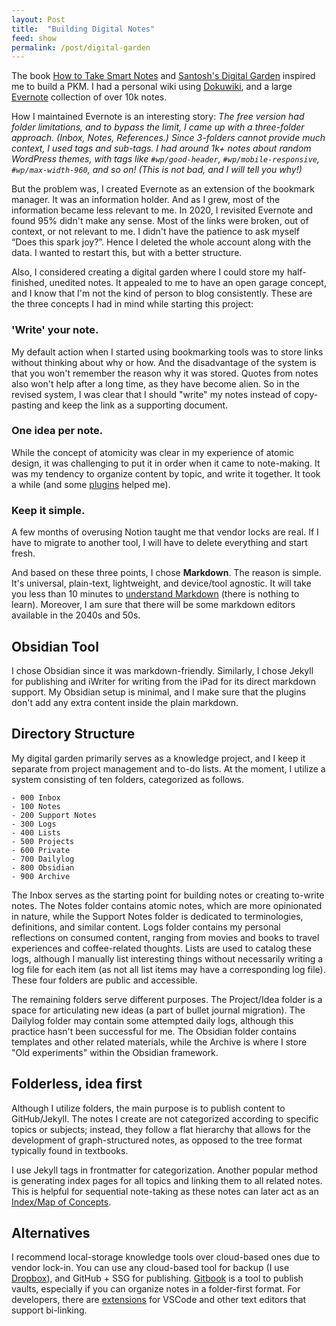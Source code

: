 ```yaml
---
layout: Post
title:  "Building Digital Notes"
feed: show
permalink: /post/digital-garden
---
```


The book [How to Take Smart Notes](https://amzn.to/3XXC9D6) and [Santosh's Digital Garden](https://docs.thottingal.in/) inspired me to build a PKM. I had a personal wiki using [Dokuwiki](https://www.dokuwiki.org/dokuwiki), and a large [Evernote](https://evernote.com/) collection of over 10k notes. 

How I maintained Evernote is an interesting story: *The free version had folder limitations, and to bypass the limit, I came up with a three-folder approach. (Inbox, Notes, References.) Since 3-folders cannot provide much context, I used tags and sub-tags. I had around 1k+ notes about random WordPress themes, with tags like `#wp/good-header`, `#wp/mobile-responsive`, `#wp/max-width-960`, and so on! (This is not bad, and I will tell you why!)*

But the problem was, I created Evernote as an extension of the bookmark manager. It was an information holder. And as I grew, most of the information became less relevant to me. In 2020, I revisited Evernote and found 95% didn't make any sense. Most of the links were broken, out of context, or not relevant to me. I didn't have the patience to ask myself “Does this spark joy?”. Hence I deleted the whole account along with the data. I wanted to restart this, but with a better structure. 

Also, I considered creating a digital garden where I could store my half-finished, unedited notes. It appealed to me to have an open garage concept, and I know that I'm not the kind of person to blog consistently. These are the three concepts I had in mind while starting this project: 

### 'Write' your note.

My default action when I started using bookmarking tools was to store links without thinking about why or how. And the disadvantage of the system is that you won't remember the reason why it was stored. Quotes from notes also won't help after a long time, as they have become alien. So in the revised system, I was clear that I should "write" my notes instead of copy-pasting and keep the link as a supporting document.  

### One idea per note. 

While the concept of atomicity was clear in my experience of atomic design, it was challenging to put it in order when it came to note-making. It was my tendency to organize content by topic, and write it together. It took a while (and some [plugins](https://github.com/lynchjames/note-refactor-obsidian) helped me). 

### Keep it simple.
A few months of overusing Notion taught me that vendor locks are real. If I have to migrate to another tool, I will have to delete everything and start fresh.

And based on these three points, I chose **Markdown**. The reason is simple. It's universal, plain-text, lightweight, and device/tool agnostic. It will take you less than 10 minutes to [understand Markdown](https://www.markdownguide.org/basic-syntax/) (there is nothing to learn). Moreover, I am sure that there will be some markdown editors available in the 2040s and 50s. 

## Obsidian Tool
I chose Obsidian since it was markdown-friendly. Similarly, I chose Jekyll for publishing and iWriter for writing from the iPad for its direct markdown support. My Obsidian setup is minimal, and I make sure that the plugins don't add any extra content inside the plain markdown. 

## Directory Structure 
My digital garden primarily serves as a knowledge project, and I keep it separate from project management and to-do lists. At the moment, I utilize a system consisting of ten folders, categorized as follows.

```
- 000 Inbox
- 100 Notes
- 200 Support Notes
- 300 Logs
- 400 Lists
- 500 Projects
- 600 Private
- 700 Dailylog
- 800 Obsidian
- 900 Archive
```

The Inbox serves as the starting point for building notes or creating to-write notes. The Notes folder contains atomic notes, which are more opinionated in nature, while the Support Notes folder is dedicated to terminologies, definitions, and similar content. Logs folder contains my personal reflections on consumed content, ranging from movies and books to travel experiences and coffee-related thoughts. Lists are used to catalog these logs, although I manually list interesting things without necessarily writing a log file for each item (as not all list items may have a corresponding log file). These four folders are public and accessible.

The remaining folders serve different purposes. The Project/Idea folder is a space for articulating new ideas (a part of bullet journal migration). The Dailylog folder may contain some attempted daily logs, although this practice hasn't been successful for me. The Obsidian folder contains templates and other related materials, while the Archive is where I store "Old experiments" within the Obsidian framework.

## Folderless, idea first

Although I utilize folders, the main purpose is to publish content to GitHub/Jekyll. The notes I create are not categorized according to specific topics or subjects; instead, they follow a flat hierarchy that allows for the development of graph-structured notes, as opposed to the tree format typically found in textbooks.

I use Jekyll tags in frontmatter for categorization. Another popular method is generating index pages for all topics and linking them to all related notes. This is helpful for sequential note-taking as these notes can later act as an [Index/Map of Concepts](https://www.youtube.com/watch?v=7GqQKCT0PZ4).

## Alternatives

I recommend local-storage knowledge tools over cloud-based ones due to vendor lock-in. You can use any cloud-based tool for backup (I use [Dropbox](https://www.dropbox.com/home)), and GitHub + SSG for publishing. [Gitbook](https://www.gitbook.com/) is a tool to publish vaults, especially if you can organize notes in a folder-first format. For developers, there are [extensions](https://marketplace.visualstudio.com/items?itemName=lostintangent.wikilens) for VSCode and other text editors that support bi-linking. 
